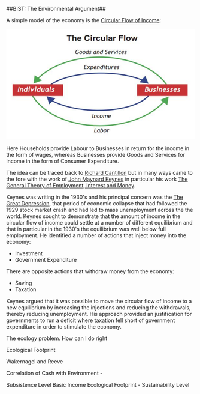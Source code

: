 ##BIST: The Environmental Argument##

A simple model of the economy is the [Circular Flow of Income](https://en.m.wikipedia.org/wiki/Circular_flow_of_income):

![Circular Flow of Income](../images/CircularFlowOfIncome.jpg)

Here Households provide Labour to Businesses in return for the income in the form of wages, whereas Businesses provide Goods and Services for income in the form of Consumer Expenditure. 

The idea can be traced back to [Richard Cantillon](https://en.m.wikipedia.org/wiki/Richard_Cantillon) but in many ways came to the fore with the work of [John Maynard Keynes](https://en.m.wikipedia.org/wiki/John_Maynard_Keynes) in particular his work [The General Theory of Employment, Interest and Money](https://en.m.wikipedia.org/wiki/The_General_Theory_of_Employment,_Interest_and_Money).

Keynes was writing in the 1930's and his principal concern was the [The Great Depression](https://en.m.wikipedia.org/wiki/Great_Depression), that period of economic collapse that had followed the 1929 stock market crash and had led to mass unemployment across the the world. Keynes sought to demonstrate that the amount of income in the circular flow of income could settle at a number of different equilibrium and that in particular in the 1930's the equilibrium was well below full employment. He identified a number of actions that inject money into the economy:

* Investment
* Government Expenditure

There are opposite actions that withdraw money from the economy:

* Saving
* Taxation

Keynes argued that it was possible to move the circular flow of income to a new equilibrium by increasing the injections and reducing the withdrawals, thereby reducing unemployment. His approach provided an justification for governments to run a deficit where taxation fell short of government expenditure in order to stimulate the economy.



The ecology problem. How can I do right 

Ecological Footprint

Wakernagel and Reeve




Correlation of Cash with Environment -



Subsistence Level
Basic Income
Ecological Footprint - Sustainability Level



